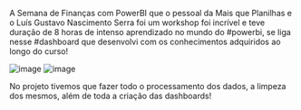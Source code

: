 A Semana de Finanças com PowerBI que o pessoal da Mais que Planilhas e o Luís Gustavo Nascimento Serra foi um workshop foi incrível e teve duração de 8 horas de intenso aprendizado no mundo do #powerbi, 
se liga nesse #dashboard que desenvolvi com os conhecimentos adquiridos ao longo do curso!

![image](https://user-images.githubusercontent.com/29488124/117497248-a118d080-af4e-11eb-82e5-2413c755130a.png)
![image](https://user-images.githubusercontent.com/29488124/117497615-1be1eb80-af4f-11eb-8ed2-943a75c10272.png)


No projeto tivemos que fazer todo o processamento dos dados, a limpeza dos mesmos, além de toda a criação das dashboards!
